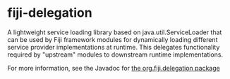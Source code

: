 fiji-delegation
===============

A lightweight service loading library based on java.util.ServiceLoader that
can be used by Fiji framework modules for dynamically loading different
service provider implementations at runtime. This delegates functionality
required by "upstream" modules to downstream runtime implementations.

For more information, see the Javadoc for
[the org.fiji.delegation package](https://github.com/fijiproject/fiji-delegation/blob/master/src/main/java/org/fiji/delegation/package-info.java)
